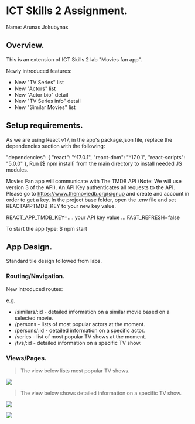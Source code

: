 
# ICT Skills 2 Assignment.

Name: Arunas Jokubynas

## Overview.

This is an extension of ICT Skills 2 lab "Movies fan app". 

Newly introduced features: 
+ New "TV Series" list
+ New "Actors" list
+ New "Actor bio" detail
+ New "TV Series info" detail
+ New "Similar Movies" list

## Setup requirements.

As we are using React v17, in the app's package.json file, replace the dependencies section with the following:

  "dependencies": {
    "react": "^17.0.1",
    "react-dom": "^17.0.1",
    "react-scripts": "5.0.0"
  },
Run [$ npm install] from the main directory to install needed JS modules.

Movies Fan app will communicate with The TMDB API (Note: We will use version 3 of the API). An API Key authenticates all requests to the API. Please go to https://www.themoviedb.org/signup and create and account in order to get a key.  In the project base folder, open the .env file and set REACTAPPTMDB_KEY to your new key value.

REACT_APP_TMDB_KEY=.... your API key value ...
FAST_REFRESH=false

To start the app type:
$ npm start

## App Design.
Standard tile design followed from labs.

### Routing/Navigation.

New introduced routes:

e.g.
+ /similars/:id - detailed information on a similar movie based on a selected movie.
+ /persons - lists of most popular actors at the moment.
+ /persons/:id - detailed information on a specific actor.
+ /series - list of most popular TV shows at the moment.
+ /tvs/:id - detailed information on a specific TV show.


### Views/Pages.


>The view below lists most popular TV shows. 

![][d1]

>The view below shows detailed information on a specific TV show.

![][d2]

![][detail]




[d1]: ./public/profile.png
[d2]: ./public/specificTV.jpg
[detail]: ./public/detail.png
[caching]: ./public/caching.png
[stories]: ./public/stories.png